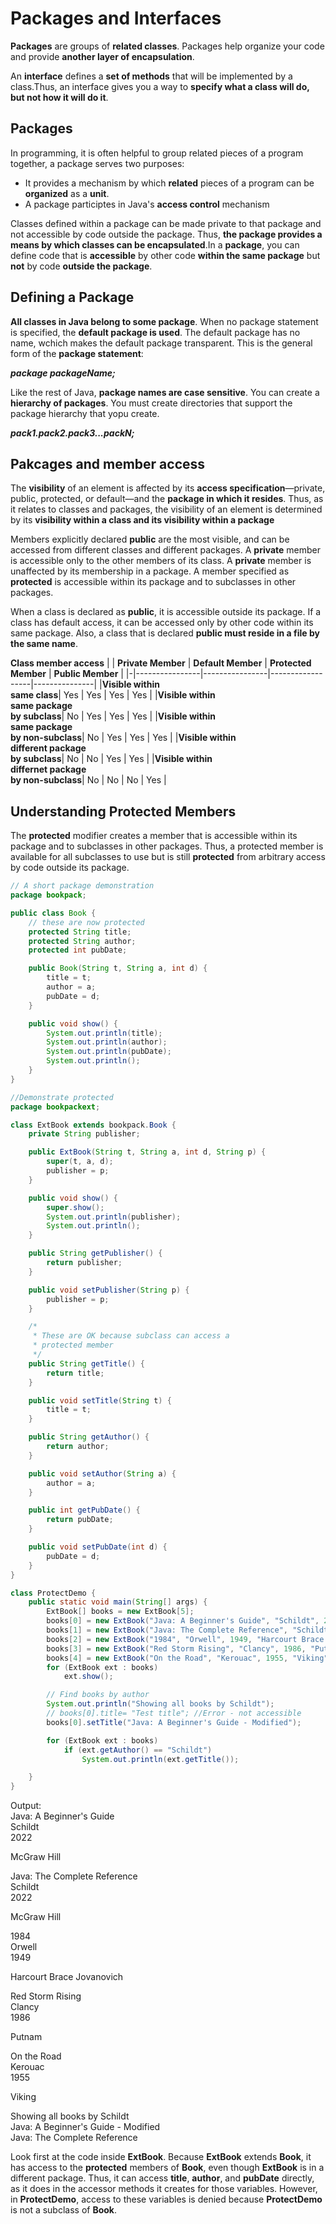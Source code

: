 # Packages and Interfaces

**Packages** are groups of **related classes**. Packages help organize your code and provide **another layer of encapsulation**.

An **interface** defines a **set of methods** that will be implemented by a class.Thus, an interface gives you a way to **specify what a class will do, but not how it will do it**.

## Packages

In programming, it is often helpful to group related pieces of a program together, a package serves two purposes:

- It provides a mechanism by which **related** pieces of a program can be **organized** as a **unit**.
- A package participtes in Java's **access control** mechanism

Classes defined within a package can be made private to that package and not accessible by code outside the package. Thus, **the package provides a means by which classes can be encapsulated**.In a **package**, you can define code that is **accessible** by other code **within the same package** but **not** by code **outside the package**.

## Defining a Package

**All classes in Java belong to some package**. When no package statement is specified, the **default package is used**. The default package has no name, wchich makes the default package transparent. This is the general form of the **package statement**:

**_package packageName;_**

Like the rest of Java, **package names are case sensitive**. You can create a **hierarchy of packages**. You must create directories that support the package hierarchy that yopu create.

**_pack1.pack2.pack3...packN;_**

## Pakcages and member access

The **visibility** of an element is affected by its **access specification**—private, public, protected, or default—and the **package in which it resides**. Thus, as it relates to classes and packages, the visibility of an element is determined by its **visibility within a class and its visibility within a package**

Members explicitly declared **public** are the most visible, and can be accessed from different classes and different packages. A **private** member is accessible only to the other members of its class. A **private** member is unaffected by its membership in a package. A member specified as **protected** is accessible within its package and to subclasses in other packages.

When a class is declared as **public**, it is accessible outside its package.
If a class has default access, it can be accessed only by other code within its same package. Also, a class that is declared **public must reside in a file by the same name**.

**Class member access**
| | **Private Member** | **Default Member** | **Protected Member** | **Public Member** |
|-|----------------|----------------|------------------|---------------|
|**Visible within<br>same class**| Yes | Yes | Yes | Yes |
|**Visible within<br>same package<br>by subclass**| No | Yes | Yes | Yes |
|**Visible within<br>same package<br> by non-subclass**| No | Yes | Yes | Yes |
|**Visible within<br>different package<br>by subclass**| No | No | Yes | Yes |
|**Visible within<br>differnet package<br>by non-subclass**| No | No | No | Yes |

## Understanding Protected Members

The **protected** modifier creates a member that is accessible within its package and to subclasses in other packages. Thus, a protected member is available for all subclasses to use but is still **protected** from arbitrary access by code outside its package.

```Java
// A short package demonstration
package bookpack;

public class Book {
    // these are now protected
    protected String title;
    protected String author;
    protected int pubDate;

    public Book(String t, String a, int d) {
        title = t;
        author = a;
        pubDate = d;
    }

    public void show() {
        System.out.println(title);
        System.out.println(author);
        System.out.println(pubDate);
        System.out.println();
    }
}
```

```Java
//Demonstrate protected
package bookpackext;

class ExtBook extends bookpack.Book {
    private String publisher;

    public ExtBook(String t, String a, int d, String p) {
        super(t, a, d);
        publisher = p;
    }

    public void show() {
        super.show();
        System.out.println(publisher);
        System.out.println();
    }

    public String getPublisher() {
        return publisher;
    }

    public void setPublisher(String p) {
        publisher = p;
    }

    /*
     * These are OK because subclass can access a
     * protected member
     */
    public String getTitle() {
        return title;
    }

    public void setTitle(String t) {
        title = t;
    }

    public String getAuthor() {
        return author;
    }

    public void setAuthor(String a) {
        author = a;
    }

    public int getPubDate() {
        return pubDate;
    }

    public void setPubDate(int d) {
        pubDate = d;
    }
}

class ProtectDemo {
    public static void main(String[] args) {
        ExtBook[] books = new ExtBook[5];
        books[0] = new ExtBook("Java: A Beginner's Guide", "Schildt", 2022, "McGraw Hill");
        books[1] = new ExtBook("Java: The Complete Reference", "Schildt", 2022, "McGraw Hill");
        books[2] = new ExtBook("1984", "Orwell", 1949, "Harcourt Brace Jovanovich");
        books[3] = new ExtBook("Red Storm Rising", "Clancy", 1986, "Putnam");
        books[4] = new ExtBook("On the Road", "Kerouac", 1955, "Viking");
        for (ExtBook ext : books)
            ext.show();

        // Find books by author
        System.out.println("Showing all books by Schildt");
        // books[0].title= "Test title"; //Error - not accessible
        books[0].setTitle("Java: A Beginner's Guide - Modified");

        for (ExtBook ext : books)
            if (ext.getAuthor() == "Schildt")
                System.out.println(ext.getTitle());

    }
}
```

Output:\
Java: A Beginner's Guide\
Schildt\
2022

McGraw Hill

Java: The Complete Reference\
Schildt\
2022

McGraw Hill

1984\
Orwell\
1949

Harcourt Brace Jovanovich

Red Storm Rising\
Clancy\
1986

Putnam

On the Road\
Kerouac\
1955

Viking

Showing all books by Schildt\
Java: A Beginner's Guide - Modified\
Java: The Complete Reference

Look first at the code inside **ExtBook**. Because **ExtBook** extends **Book**, it has access to the **protected** members of **Book**, even though **ExtBook** is in a different package. Thus, it can access **title**, **author**, and **pubDate** directly, as it does in the accessor methods it creates for those variables. However, in **ProtectDemo**, access to these variables is denied because **ProtectDemo** is not a subclass of **Book**.
